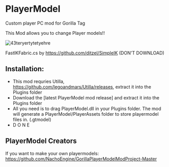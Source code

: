 # PlayerModel

Custom player PC mod for Gorilla Tag

This Mod allows you to change Player models!!

![43teryertytetyehre](https://user-images.githubusercontent.com/65086429/172032297-e52cb4e3-c77b-4225-b3be-569fbfb03a2a.png)

FastIKFabric.cs by https://github.com/ditzel/SimpleIK (DON'T DOWNLOAD)

## Installation:

- This mod requries Utilla, https://github.com/legoandmars/Utilla/releases, extract it into the Plugins folder
- Download the [latest PlayerModel mod release] and extract it into the Plugins folder
- All you need is to drag PlayerModel.dll in your Plugins folder. The mod will generate a PlayerModel/PlayerAssets folder to store playermodel files in. (.gtmodel)
- D O N E

[latest release of this mod]: https://github.com/NachoEngine/PlayerModelMod/releases

## PlayerModel Creators 

If you want to make your own playermodels:
https://github.com/NachoEngine/GorillaPlayerModelModProject-Master
